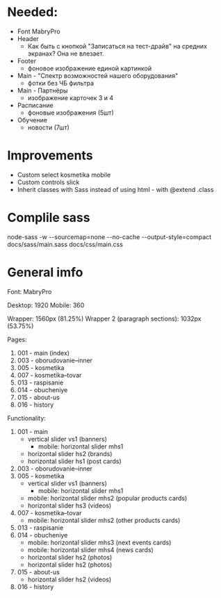 # Needed:
- Font MabryPro
- Header
	- Как быть с кнопкой "Записаться на тест-драйв" на средних экранах? Она не влезает.
- Footer
	- фоновое изображение единой картинкой
- Main - "Спектр возможностей нашего оборудования"
	- фотки без ЧБ фильтра
- Main - Партнёры
	- изображение карточек 3 и 4
- Расписание
	- фоновые изображения (5шт)
- Обучение
	- новости (7шт)

# Improvements
- Custom select kosmetika mobile
- Custom controls slick
- Inherit classes with Sass instead of using html - with @extend .class

# Complile sass

node-sass -w --sourcemap=none --no-cache --output-style=compact docs/sass/main.sass docs/css/main.css

# General imfo

Font: MabryPro

Desktop: 1920
Mobile: 360

Wrapper: 1560px (81.25%)
Wrapper 2 (paragraph sections): 1032px (53.75%)

Pages:
1. 001 - main (index)
2. 003 - oborudovanie–inner
3. 005 - kosmetika
4. 007 - kosmetika–tovar
5. 013 - raspisanie
6. 014 - obucheniye
7. 015 - about-us
8. 016 - history

Functionality:
1. 001 - main
	- vertical slider vs1 (banners)
		- mobile: horizontal slider mhs1
	- horizontal slider hs2 (brands)
	- horizontal slider hs1 (post cards)
2. 003 - oborudovanie–inner
3. 005 - kosmetika
	- vertical slider vs1 (banners)
		- mobile: horizontal slider mhs1
	- mobile: horizontal slider mhs2 (popular products cards)
	- horizontal slider hs3 (videos)
4. 007 - kosmetika–tovar
	- mobile: horizontal slider mhs2 (other products cards)
5. 013 - raspisanie
6. 014 - obucheniye
	- mobile: horizontal slider mhs3 (next events cards)
	- mobile: horizontal slider mhs4 (news cards)
	- horizontal slider hs2 (photos)
	- horizontal slider hs2 (photos)
7. 015 - about-us
	- horizontal slider hs2 (videos)
8. 016 - history